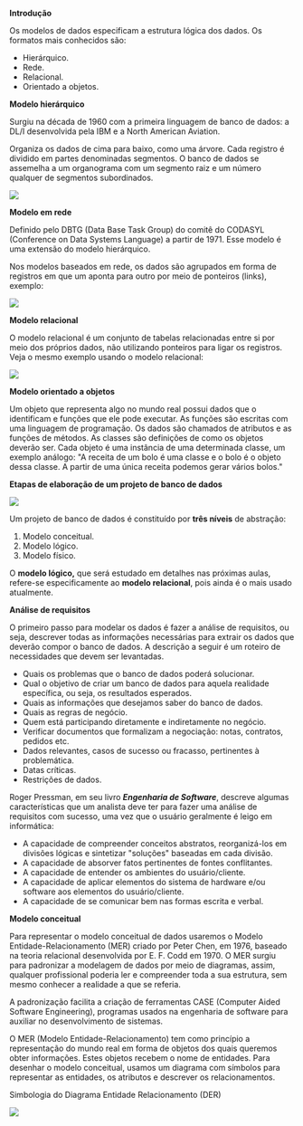 **Introdução**

Os modelos de dados especificam a estrutura lógica dos dados. Os formatos mais conhecidos são:

- Hierárquico.
- Rede.
- Relacional.
- Orientado a objetos.

**Modelo hierárquico**

Surgiu na década de 1960 com a primeira linguagem de banco de dados: a DL/I desenvolvida pela IBM e a North American Aviation.

Organiza os dados de cima para baixo, como uma árvore. Cada registro é dividido em partes denominadas segmentos. O banco de dados se assemelha a um organograma com um segmento raiz e um número qualquer de segmentos subordinados.

[![](https://img.uninove.br/static/0/0/0/0/0/0/0/1/2/1/5/121598/a02i01_md80_100.jpg)](https://img.uninove.br/static/0/0/0/0/0/0/0/1/2/1/5/121598/a02i01_md80_100.jpg)

**Modelo em rede**

Definido pelo DBTG (Data Base Task Group) do comitê do CODASYL (Conference on Data Systems Language) a partir de 1971. Esse modelo é uma extensão do modelo hierárquico.

Nos modelos baseados em rede, os dados são agrupados em forma de registros em que um aponta para outro por meio de ponteiros (links), exemplo:

[![](https://img.uninove.br/static/0/0/0/0/0/0/0/1/2/1/5/121597/a02i02_md80_100.jpg)](https://img.uninove.br/static/0/0/0/0/0/0/0/1/2/1/5/121597/a02i02_md80_100.jpg)

**Modelo relacional**

O modelo relacional é um conjunto de tabelas relacionadas entre si por meio dos próprios dados, não utilizando ponteiros para ligar os registros. Veja o mesmo exemplo usando o modelo relacional:

[![](https://img.uninove.br/static/0/0/0/0/0/0/0/1/2/1/5/121599/a02i03_md80_100.jpg)](https://img.uninove.br/static/0/0/0/0/0/0/0/1/2/1/5/121599/a02i03_md80_100.jpg)

**Modelo orientado a objetos**

Um objeto que representa algo no mundo real possui dados que o identificam e funções que ele pode executar. As funções são escritas com uma linguagem de programação. Os dados são chamados de atributos e as funções de métodos. As classes são definições de como os objetos deverão ser. Cada objeto é uma instância de uma determinada classe, um exemplo análogo: "A receita de um bolo é uma classe e o bolo é o objeto dessa classe. A partir de uma única receita podemos gerar vários bolos."

**Etapas de elaboração de um projeto de banco de dados**

[![](https://img.uninove.br/static/0/0/0/0/0/0/0/1/2/1/6/121600/a02i04_md80_100.jpg)](https://img.uninove.br/static/0/0/0/0/0/0/0/1/2/1/6/121600/a02i04_md80_100.jpg)

Um projeto de banco de dados é constituído por **três níveis** de abstração:

1. Modelo conceitual.
2. Modelo lógico.
3. Modelo físico.

O **modelo lógico,** que será estudado em detalhes nas próximas aulas, refere-se especificamente ao **modelo relacional**, pois ainda é o mais usado atualmente.

**Análise de requisitos**

O primeiro passo para modelar os dados é fazer a análise de requisitos, ou seja, descrever todas as informações necessárias para extrair os dados que deverão compor o banco de dados. A descrição a seguir é um roteiro de necessidades que devem ser levantadas.

- Quais os problemas que o banco de dados poderá solucionar.
- Qual o objetivo de criar um banco de dados para aquela realidade específica, ou seja, os resultados esperados.
- Quais as informações que desejamos saber do banco de dados.
- Quais as regras de negócio.
- Quem está participando diretamente e indiretamente no negócio.
- Verificar documentos que formalizam a negociação: notas, contratos, pedidos etc.
- Dados relevantes, casos de sucesso ou fracasso, pertinentes à problemática.
- Datas críticas.
- Restrições de dados.

Roger Pressman, em seu livro _**Engenharia de Software**_, descreve algumas características que um analista deve ter para fazer uma análise de requisitos com sucesso, uma vez que o usuário geralmente é leigo em informática:

- A capacidade de compreender conceitos abstratos, reorganizá-los em divisões lógicas e sintetizar "soluções" baseadas em cada divisão.
- A capacidade de absorver fatos pertinentes de fontes conflitantes.
- A capacidade de entender os ambientes do usuário/cliente.
- A capacidade de aplicar elementos do sistema de hardware e/ou software aos elementos do usuário/cliente.
- A capacidade de se comunicar bem nas formas escrita e verbal.

**Modelo conceitual**

Para representar o modelo conceitual de dados usaremos o Modelo Entidade-Relacionamento (MER) criado por Peter Chen, em 1976, baseado na teoria relacional desenvolvida por E. F. Codd em 1970. O MER surgiu para padronizar a modelagem de dados por meio de diagramas, assim, qualquer profissional poderia ler e compreender toda a sua estrutura, sem mesmo conhecer a realidade a que se referia.

A padronização facilita a criação de ferramentas CASE (Computer Aided Software Engineering), programas usados na engenharia de software para auxiliar no desenvolvimento de sistemas.

O MER (Modelo Entidade-Relacionamento) tem como princípio a representação do mundo real em forma de objetos dos quais queremos obter informações. Estes objetos recebem o nome de entidades. Para desenhar o modelo conceitual, usamos um diagrama com símbolos para representar as entidades, os atributos e descrever os relacionamentos.

Simbologia do Diagrama Entidade Relacionamento (DER)

[![](https://img.uninove.br/static/0/0/0/0/0/0/0/1/2/1/6/121601/a02i05_md80_100.jpg)](https://img.uninove.br/static/0/0/0/0/0/0/0/1/2/1/6/121601/a02i05_md80_100.jpg)